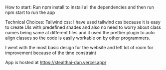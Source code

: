 How to start:
Run npm install to install all the dependencies and then run npm start to run the app

Technical Choices:
Tailwind css: I have used tailwind css because it is easy to create UIs with predefined shades and also no need to worry about class names being same at different files and it used the prettier plugin to auto align classes so the code is easily workable on by other programmers.

I went with the most basic design for the website and left lot of room for improvement because of the time constraint

App is hosted at https://stealthai-dun.vercel.app/
